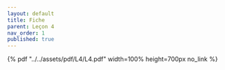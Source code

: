 ```yaml
---
layout: default
title: Fiche
parent: Leçon 4
nav_order: 1
published: true
---
```


{% pdf "../../assets/pdf/L4/L4.pdf" width=100% height=700px no_link %} 